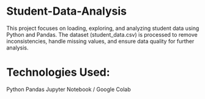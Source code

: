 # Student-Data-Analysis
This project focuses on loading, exploring, and analyzing student data using Python and Pandas. The dataset (student_data.csv) is processed to remove inconsistencies, handle missing values, and ensure data quality for further analysis.
# Technologies Used:
Python
Pandas
Jupyter Notebook / Google Colab

